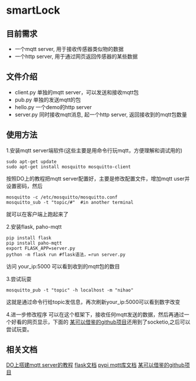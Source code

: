 # smartLock

## 目前需求

- 一个mqtt server, 用于接收传感器类似物的数据
- 一个http server, 用于通过网页返回传感器的某些数据

## 文件介绍

- client.py 单独的mqtt server，可以发送和接收mqtt包
- pub.py 单独的发送mqtt的包
- hello.py 一个demo的http server
- server.py 同时接收mqtt消息, 起一个http server, 返回接收到的mqtt包数量

## 使用方法

1.安装mqtt server端软件(这些主要是用命令行玩mqtt，方便理解和调试用的)

	sudo apt-get update
	sudo apt-get install mosquitto mosquitto-client

按照DO上的教程把mqtt server配置好，主要是修改配置文件，增加mqtt user并设置密码，然后

	mosquitto -c /etc/mosquitto/mosquitto.conf
	mosquitto_sub -t "topic/#"	#in another terminal

就可以在客户端上跑起来了


2.安装flask, paho-mqtt

	pip install flask
	pip install paho-mqtt
	export FLASK_APP=server.py
	python -m flask run #flask语法，=run server.py

访问 your_ip:5000 可以看到收到的mqtt包的数目

3.尝试玩耍

	mosquitto_pub -t "topic" -h localhost -m "nihao"

这就是通过命令行给topic发信息，再次刷新your_ip:5000可以看到数字改变

4.进一步修改程序
可以在这个框架下，接收任何mqtt发送的数据，然后再通过一个好看的网页显示，下面的
[某可以借鉴的github项目](https://github.com/neubatengog/FlaskMqtt/blob/master/server.py)还用到了socketio,之后可以尝试玩耍。

## 相关文档

[DO上搭建mqtt server的教程](https://www.digitalocean.com/community/questions/how-to-setup-a-mosquitto-mqtt-server-and-receive-data-from-owntracks)
[flask文档](http://flask.pocoo.org/docs/1.0/quickstart/#a-minimal-application)
[pypi mqtt库文档](https://pypi.org/project/paho-mqtt/#usage-and-api)
[某可以借鉴的github项目](https://github.com/neubatengog/FlaskMqtt/blob/master/server.py)